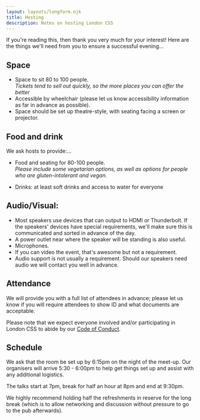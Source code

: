 ```yaml
---
layout: layouts/longform.njk
title: Hosting
description: Notes on hosting London CSS
---
```


If you're reading this, then thank you very much for your interest! Here are the
things we'll need from you to ensure a successful evening...

## Space

- Space to sit 80 to 100 people. \
  _Tickets tend to sell out quickly, so the more places you can offer the better_
- Accessible by wheelchair (please let us know accessibility information as far
  in advance as possible).
- Space should be set up theatre-style, with seating facing a screen or
  projector.

## Food and drink

We ask hosts to provide:…

- Food and seating for 80-100 people.\
  _Please include some vegetarian options, as well as options for people who are
  gluten-intolerant and vegan._

- Drinks: at least soft drinks and access to water for everyone

## Audio/Visual:

- Most speakers use devices that can output to HDMI or Thunderbolt. If the
  speakers' devices have special requirements, we'll make sure this is
  communicated and sorted in advance of the day.
- A power outlet near where the speaker will be standing is also useful.
- Microphones.
- If you can video the event, that's awesome but not a requirement.
- Audio support is not usually a requirement. Should our speakers need audio we
  will contact you well in advance.

## Attendance

We will provide you with a full list of attendees in advance; please let us know
if you will require attendees to show ID and what documents are acceptable.

Please note that we expect everyone involved and/or participating in London CSS
to abide by our [Code of Conduct](/code-of-conduct/).

## Schedule

We ask that the room be set up by 6:15pm on the night of the meet-up. Our
organisers will arrive 5:30 - 6:00pm to help get things set up and assist with
any additional logistics.

The talks start at 7pm, break for half an hour at 8pm and end at 9:30pm.

We highly recommend holding half the refreshments in reserve for the long break
(which is to allow networking and discussion without pressure to go to the pub
afterwards).
